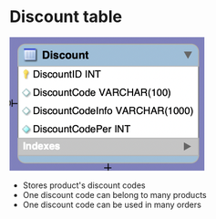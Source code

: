 # Discount table

![Discount Table](../images/discount.png)

- Stores product's discount codes
- One discount code can belong to many products
- One discount code can be used in many orders
